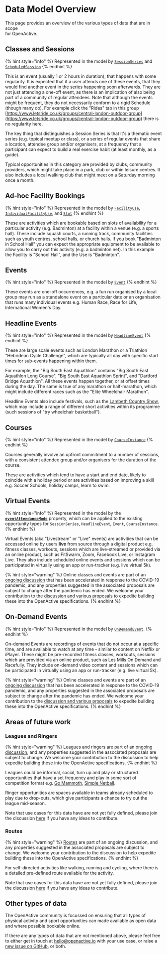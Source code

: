 # Data Model Overview

This page provides an overview of the various types of data that are in scope\
for OpenActive.

## Classes and Sessions

{% hint style="info" %}
Represented in the model by [`SessionSeries`](https://www.openactive.io/modelling-opportunity-data/EditorsDraft/#regular-sessions-sessionseries-and-scheduledsession) and [`ScheduledSession`](https://www.openactive.io/modelling-opportunity-data/EditorsDraft/#regular-sessions-sessionseries-and-scheduledsession)
{% endhint %}

This is an event (usually 1 or 2 hours in duration), that happens with some regularity. It is expected that if a user attends one of these events, that they would find another event in the series happening soon afterwards. They are not just attending a one-off event, as there is an implication of also being part of a community of regular attendees. Note that although the events might be frequent, they do not necessarily conform to a rigid Schedule (though many do). For example click the "Rides" tab in this group [https://www.letsride.co.uk/groups/central-london-outdoor-group](https://www.letsride.co.uk/groups/central-london-outdoor-group) there is no regularity here.

The key thing that distinguishes a Session Series is that it's a thematic event series (e.g. topical meetup or class), or a series of regular events that share a location, attendee group and/or organisers, at a frequency that a participant can expect to build a real exercise habit (at least monthly, as a guide).

Typical opportunities in this category are provided by clubs, community providers, which might take place in a park, club or within leisure centres. It also includes a local walking club that might meet on a Saturday morning once a month.

## Ad-hoc Facility Bookings

{% hint style="info" %}
Represented in the model by [`FacilityUse`](https://www.openactive.io/modelling-opportunity-data/EditorsDraft/#describing-facility-use-oa-facilityuse-oa-individualfacilityuse), [`IndividualFacilityUse`](https://www.openactive.io/modelling-opportunity-data/EditorsDraft/#describing-facility-use-oa-facilityuse-oa-individualfacilityuse), and [`Slot`](https://www.openactive.io/modelling-opportunity-data/EditorsDraft/#describing-slots-oa-slot)
{% endhint %}

These are activities which are bookable based on slots of availability for a particular activity (e.g. Badminton) at a facility within a venue (e.g. a sports hall). These include squash courts, a running track, community facilities such as youth centres, school halls, or church halls. If you book "Badminton in School Hall" you can expect the appropriate equipment to be available to allow you to carry out this activity (e.g. a badminton net). In this example the Facility is "School Hall", and the Use is "Badminton".

## Events

{% hint style="info" %}
Represented in the model by [`Event`](https://openactive.io/modelling-opportunity-data/EditorsDraft/#describing-events-schema-event)
{% endhint %}

These events are one-off occurrences, e.g. a fun run organised by a local group may run as a standalone event on a particular date or an organisation that runs many individual events e.g. Human Race, Race for Life, International Women's Day.

## Headline Events

{% hint style="info" %}
Represented in the model by [`HeadlineEvent`](https://www.openactive.io/modelling-opportunity-data/EditorsDraft/#headline-events-headlineevent)
{% endhint %}

These are large scale events such as London Marathon or a Triathlon "Hebridean Cycle Challenge", which are typically all day with specific start times for sub-events happening within them.

For example, the "Big South East Aquathlon" contains "Big South East Aquathlon Long Course", "Big South East Aquathlon Sprint", and "Dartford Bridge Aquathlon". All these events happen together, or at offset times during the day. The same is true of any marathon or half-marathon, which might include different races such as the "Elite Wheelchair Marathon".

Headline Events also include festivals, such as the [Lambeth Country Show](http://lambethcountryshow.co.uk), which may include a range of different short activities within its programme (such sessions of "try wheelchair basketball").

## Courses

{% hint style="info" %}
Represented in the model by [`CourseInstance`](https://www.openactive.io/modelling-opportunity-data/EditorsDraft/#courses-courseinstance)
{% endhint %}

Courses generally involve an upfront commitment to a number of sessions, with a consistent attendee group and/or organisers for the duration of the course.

These are activities which tend to have a start and end date, likely to coincide with a holiday period or are activities based on improving a skill e.g. Soccer Schools, holiday camps, learn to swim.

## Virtual Events

{% hint style="info" %}
Represented in the model by the [**`eventAttendanceMode`**](https://github.com/openactive/modelling-opportunity-data/issues/225) property, which can be applied to the existing opportunity types for `SessionSeries`, `HeadlineEvent`, `Event`, `CourseInstance`.
{% endhint %}

Virtual Events (aka "Livestream" or "Live" events) are activities that can be accessed online by users **live** from source through a digital product e.g. fitness classes, workouts, sessions which are live-streamed or provided via an online product, such as FitSwarm, Zoom, Facebook Live, or Instagram Live. They also include scheduled online events and sessions which can be participated in virtually using an app or run-tracker (e.g. live virtual 5k).

{% hint style="warning" %}
Online classes and events are part of an [ongoing discussion](https://github.com/openactive/modelling-opportunity-data/issues/71) that has been accelerated in response to the COVID-19 pandemic, and any properties suggested in the associated proposals are subject to change after the pandemic has ended. We welcome your contribution to the [discussion and various proposals](https://github.com/openactive/modelling-opportunity-data/labels/virtual%20events) to expedite building these into the OpenActive specifications.
{% endhint %}

## On-Demand Events

{% hint style="info" %}
Represented in the model by [`OnDemandEvent`](https://github.com/openactive/modelling-opportunity-data/issues/228).
{% endhint %}

On-demand Events are recordings of events that do not occur at a specific time, and are available to watch at any time - similar to content on Netflix or iPlayer. These might be pre-recorded fitness classes, workouts, sessions which are provided via an online product, such as Les Mills On Demand and Racefully. They include on-demand video content and sessions which can be participated in virtually using an app or run-tracker (e.g. live virtual 5k).

{% hint style="warning" %}
Online classes and events are part of an [ongoing discussion](https://github.com/openactive/modelling-opportunity-data/issues/71) that has been accelerated in response to the COVID-19 pandemic, and any properties suggested in the associated proposals are subject to change after the pandemic has ended. We welcome your contribution to the [discussion and various proposals](https://github.com/openactive/modelling-opportunity-data/labels/virtual%20events) to expedite building these into the OpenActive specifications.
{% endhint %}

## Areas of future work

### Leagues and Ringers

{% hint style="warning" %}
Leagues and ringers are part of an [ongoing discussion](https://github.com/openactive/modelling-opportunity-data/issues/144), and any properties suggested in the associated proposals are subject to change. We welcome your contribution to the discussion to help expedite building these into the OpenActive specifications.
{% endhint %}

Leagues could be informal, social, turn up and play or structured opportunities that have a set frequency and play in some sort of competition format e.g. [Go Mammoth](https://gomammoth.co.uk), [Simple Netball](https://www.simplenetball.co.uk).

Ringer opportunities are spaces available in teams already scheduled to play due to drop-outs, which give participants a chance to try out the league mid-season.

Note that use cases for this data have are not yet fully defined, please join the discussion [here](https://github.com/openactive/modelling-opportunity-data/issues/144) if you have any ideas to contribute.

### Routes

{% hint style="warning" %}
[Routes](https://github.com/openactive/modelling-opportunity-data/issues/108) are part of an ongoing discussion, and any properties suggested in the associated proposals are subject to change. We welcome your contribution to the discussion to help expedite building these into the OpenActive specifications.
{% endhint %}

For self-directed activities like walking, running and cycling, where there is a detailed pre-defined route available for the activity.

Note that use cases for this data have are not yet fully defined, please join the discussion [here](https://github.com/openactive/modelling-opportunity-data/issues/108) if you have any ideas to contribute.

## Other types of data

The OpenActive community is focussed on ensuring that all types of physical activity and sport opportunities can made available as open data and where possible bookable online.

If there are any types of data that are not mentioned above, please feel free to either get in touch at [hello@openactive.io](mailto:hello@openactive.io) with your use case, or raise a [new issue on GitHub](https://github.com/openactive/modelling-opportunity-data/issues), or both.
